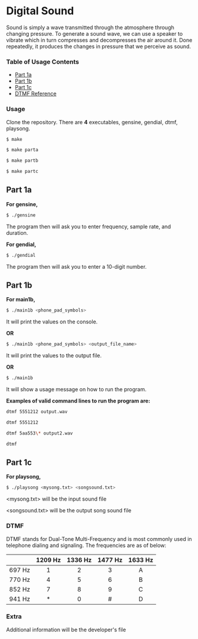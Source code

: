 # Digital Sound

Sound is simply a wave transmitted through the atmosphere through changing pressure. To generate a sound wave, we can use a speaker to vibrate which in turn compresses and decompresses the air around it.  Done repeatedly, it produces the changes in pressure that we perceive as sound. 

### Table of Usage Contents

- [Part 1a](##Part-1a)
- [Part 1b](##Part-1b)
- [Part 1c](##Part-1c)
- [DTMF Reference](###DTMF)

### Usage

Clone the repository. There are **4** executables, gensine, gendial, dtmf, playsong. 

```sh
$ make 
```

```sh
$ make parta
```

```sh
$ make partb
```
```sh
$ make partc
```
## Part 1a

**For gensine,**

```sh
$ ./gensine
```

The program then will ask you to enter frequency, sample rate, and duration.

**For gendial,** 

```sh
$ ./gendial
```

The program then will ask you to enter a 10-digit number.

## Part 1b

**For main1b,**

```sh
$ ./main1b <phone_pad_symbols> 
```

It will print the values on the console.

**OR**

```sh
$ ./main1b <phone_pad_symbols> <output_file_name>
```

It will print the values to the output file.

**OR**

```sh
$ ./main1b
```
It will show a usage message on how to run the program.

**Examples of valid command lines to run the program are:**
```sh
dtmf 5551212 output.wav

dtmf 5551212

dtmf 5aa553\* output2.wav

dtmf
```
## Part 1c

**For playsong,**

```sh
$ ./playsong <mysong.txt> <songsound.txt>
```

<mysong.txt> will be the input sound file 

<songsound.txt> will be the output song sound file

### DTMF

DTMF stands for Dual-Tone Multi-Frequency and is most commonly used in telephone dialing and signaling. The frequencies are as of below:

|        | 1209 Hz | 1336 Hz | 1477 Hz | 1633 Hz |
| ------ | :-----: | :-----: | :-----: | :-----: |
| 697 Hz |    1    |    2    |    3    |    A    |
| 770 Hz |    4    |    5    |    6    |    B    |
| 852 Hz |    7    |    8    |    9    |    C    |
| 941 Hz |    *    |    0    |    #    |    D    |

### Extra 
Additional information will be the developer's file
